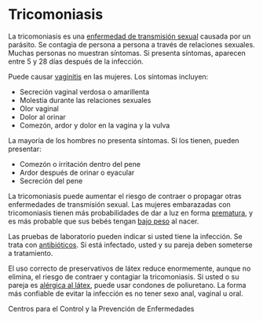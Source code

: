 Tricomoniasis
=============


La tricomoniasis es una [enfermedad de transmisión sexual](https://medlineplus.gov/spanish/sexuallytransmitteddiseases.html) causada por un parásito. Se contagia de persona a persona a través de relaciones sexuales. Muchas personas no muestran síntomas. Si presenta síntomas, aparecen entre 5 y 28 días después de la infección. 


Puede causar [vaginitis](https://medlineplus.gov/spanish/vaginitis.html) en las mujeres. Los síntomas incluyen:


* Secreción vaginal verdosa o amarillenta
* Molestia durante las relaciones sexuales
* Olor vaginal
* Dolor al orinar
* Comezón, ardor y dolor en la vagina y la vulva


La mayoría de los hombres no presenta síntomas. Si los tienen, pueden presentar:


* Comezón o irritación dentro del pene
* Ardor después de orinar o eyacular
* Secreción del pene


La tricomoniasis puede aumentar el riesgo de contraer o propagar otras enfermedades de transmisión sexual. Las mujeres embarazadas con tricomoniasis tienen más probabilidades de dar a luz en forma [prematura](https://medlineplus.gov/spanish/pretermlabor.html), y es más probable que sus bebés tengan [bajo peso](https://medlineplus.gov/spanish/birthweight.html) al nacer. 


Las pruebas de laboratorio pueden indicar si usted tiene la infección. Se trata con [antibióticos](https://medlineplus.gov/spanish/antibiotics.html). Si está infectado, usted y su pareja deben someterse a tratamiento.


El uso correcto de preservativos de látex reduce enormemente, aunque no elimina, el riesgo de contraer y contagiar la tricomoniasis. Si usted o su pareja es [alérgica al látex](https://medlineplus.gov/spanish/latexallergy.html), puede usar condones de poliuretano. La forma más confiable de evitar la infección es no tener sexo anal, vaginal u oral.


Centros para el Control y la Prevención de Enfermedades 

